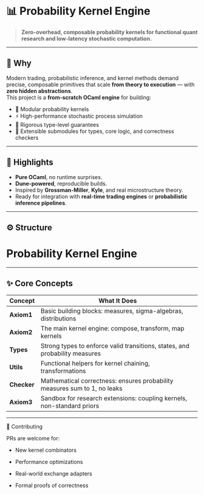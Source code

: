 # 📊 Probability Kernel Engine

> **Zero-overhead, composable probability kernels for functional quant research and low-latency stochastic computation.**

---

## 🧠 Why

Modern trading, probabilistic inference, and kernel methods demand precise, composable primitives that scale **from theory to execution** — with **zero hidden abstractions**.  
This project is a **from-scratch OCaml engine** for building:
- 🧩 Modular probability kernels
- ⚡ High-performance stochastic process simulation
- 📐 Rigorous type-level guarantees
- 🧬 Extensible submodules for types, core logic, and correctness checkers

---

## 🚀 Highlights

- **Pure OCaml**, no runtime surprises.
- **Dune-powered**, reproducible builds.
- Inspired by **Grossman-Miller**, **Kyle**, and real microstructure theory.
- Ready for integration with **real-time trading engines** or **probabilistic inference pipelines**.

---

## ⚙️ Structure

# Probability Kernel Engine


---

## ✨ Core Concepts

| Concept | What It Does |
|---------|----------------|
| **Axiom1** | Basic building blocks: measures, sigma-algebras, distributions |
| **Axiom2** | The main kernel engine: compose, transform, map kernels |
| **Types** | Strong types to enforce valid transitions, states, and probability measures |
| **Utils** | Functional helpers for kernel chaining, transformations |
| **Checker** | Mathematical correctness: ensures probability measures sum to 1, no leaks |
| **Axiom3** | Sandbox for research extensions: coupling kernels, non-standard priors |

---

🤝 Contributing

PRs are welcome for:

- New kernel combinators

- Performance optimizations

- Real-world exchange adapters

- Formal proofs of correctness

